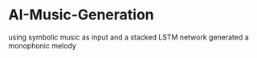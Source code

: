 # AI-Music-Generation
using symbolic music as input and a stacked LSTM network generated a monophonic melody 
